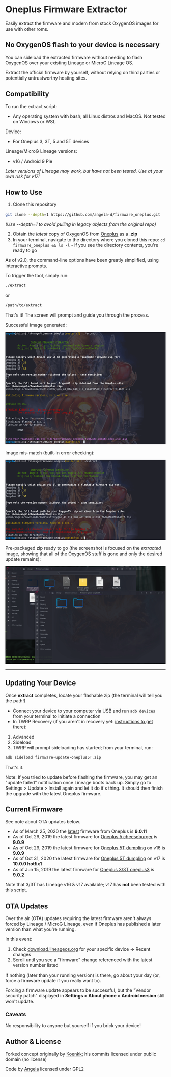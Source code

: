 # Oneplus Firmware Extractor
Easily extract the firmware and modem from stock OxygenOS images for use with other roms.

## No OxygenOS flash to your device is necessary
You can sideload the extracted firmware without needing to flash OxygenOS over your existing Lineage or MicroG Lineage OS.

Extract the official firmware by yourself, without relying on third parties or potentially untrustworthy hosting sites.

## Compatibility
To run the extract script:
- Any operating system with bash; all Linux distros and MacOS.  Not tested on Windows or WSL.

Device:
- For Oneplus 3, 3T, 5 and 5T devices

Lineage/MicroG Lineage versions:
- v16 / Android 9 Pie

*Later versions of Lineage may work, but have not been tested.  Use at your own risk for v17!*

## How to Use
1. Clone this repository
```bash
git clone --depth=1 https://github.com/angela-d/firmware_oneplus.git
```
*(Use --depth=1 to avoid pulling in legacy objects from the original repo)*

2. Obtain the *latest* copy of OxygenOS from [Oneplus](https://www.oneplus.com/support/softwareupgrade) as a **.zip**
3. In your terminal, navigate to the directory where you cloned this repo: `cd firmware_oneplus && ls -l` - if you see the directory contents, you're ready to go

As of v2.0, the command-line options have been greatly simplified, using interactive prompts.

To trigger the tool, simply run:

```bash
./extract
```
or
```bash
/path/to/extract
```
That's it!  The screen will prompt and guide you through the process.

Successful image generated:

![Flashable Firmware Generated](./img/flashable.png)


Image mis-match (built-in error checking):

![Image Mis-Match](./img/invalid-img.png)


Pre-packaged zip ready to go (the screenshot is focused on the *extracted* image, showing that all of the OxygenOS stuff is gone and only the desired update remains):

![Generated Image](./img/generated-files.png)

***

## Updating Your Device
Once **extract** completes, locate your flashable zip (the terminal will tell you the path!)

- Connect your device to your computer via USB and run `adb devices` from your terminal to initiate a connection
- In TWRP Recovery (if you aren't in recovery yet: [instructions to get there](boot-into-recovery.md)):


1. Advanced
2. Sideload
3. TWRP will prompt sideloading has started; from your terminal, run:
```bash
adb sideload firmware-update-oneplus5T.zip
```

That's it.

Note: If you tried to update before flashing the firmware, you may get an "update failed" notification once Lineage boots back up.  Simply go to Settings > Update > Install again and let it do it's thing.  It should then finish the upgrade with the latest Oneplus firmware.

## Current Firmware
See note about OTA updates below.
- As of March 25, 2020 the [latest](https://www.oneplus.com/support/softwareupgrade) firmware from Oneplus is **9.0.11**
- As of Oct 29, 2019 the latest firmware for [Oneplus 5 cheeseburger](https://review.lineageos.org/c/LineageOS/android_device_oneplus_cheeseburger/+/262655/1/board-info.txt) is **9.0.9**
- As of Oct 29, 2019 the latest firmware for [Oneplus 5T dumpling](https://review.lineageos.org/c/LineageOS/android_device_oneplus_dumpling/+/262654/) on v16 is **9.0.9**
- As of Oct 31, 2020 the latest firmware for [Oneplus 5T dumpling](https://review.lineageos.org/c/LineageOS/android_device_oneplus_dumpling/+/290219) on v17 is **10.0.0 hotfix1**
- As of Jun 15, 2019 the latest firmware for [Oneplus 3/3T oneplus3](https://github.com/LineageOS/android_device_oneplus_oneplus3/commit/97803deb60f30939ba2c3fa8637a7812f89c5b1b) is **9.0.2**

Note that 3/3T has Lineage v16 & v17 available; v17 has **not** been tested with this script.

## OTA Updates
Over the air (OTA) updates requiring the latest firmware aren't always forced by Lineage / MicroG Lineage, even if Oneplus has published a later version than what you're running.

In this event:
1. Check [download.lineageos.org](https://download.lineageos.org/) for your specific device -> Recent changes
2. Scroll until you see a "firmware" change referenced with the latest version number listed

If nothing (later than your running version) is there, go about your day (or, force a firmware update if you really want to).

Forcing a firmware update appears to be successful, but the "Vendor security patch" displayed in **Settings > About phone > Android version** still won't update.


### Caveats
No responsibility to anyone but yourself if you brick your device!

## Author & License
Forked concept originally by [Koenkk](https://github.com/Koenkk/firmware_oneplus); his commits licensed under public domain (no license)

Code by [Angela](https://github.com/angela-d) licensed under GPL2
